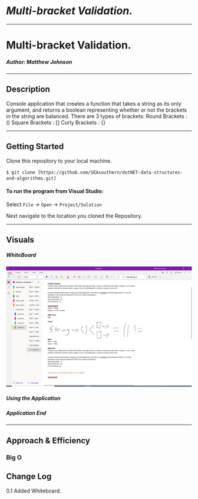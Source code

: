 # ***Multi-bracket Validation.***
------------------------------

# Multi-bracket Validation.
##### *Author: Matthew Johnson*

------------------------------

## Description
Console application that creates a function that takes a string as its only argument, and returns a boolean representing whether or not the brackets in the string are balanced. There are 3 types of brackets:
Round Brackets : ()
Square Brackets : []
Curly Brackets : {}

------------------------------

## Getting Started
Clone this repository to your local machine.
```
$ git clone [https://github.com/SEAsouthern/dotNET-data-structures-and-algorithms.git]
```
#### To run the program from Visual Studio:
Select ```File``` -> ```Open``` -> ```Project/Solution```

Next navigate to the location you cloned the Repository.

------------------------------

## Visuals



##### WhiteBoard

![CodeChallenge13Whiteboard](CC13WB.jpg)


##### Using the Application

##### Application End


------------------------------
## Approach & Efficiency


### Big O

## Change Log
0.1 Added Whiteboard. 
